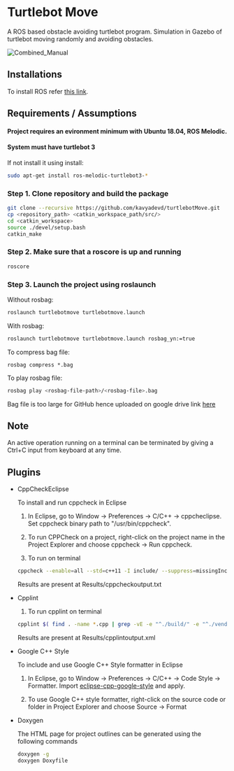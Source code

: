 # Turtlebot Move
A ROS based obstacle avoiding turtlebot program. Simulation in Gazebo of turtlebot moving randomly and avoiding obstacles.

![Combined_Manual](https://user-images.githubusercontent.com/13993518/156901437-c9818fa7-cb1a-4a6d-bb37-099314cf0ac2.gif)


## Installations

To install ROS refer [this link](http://wiki.ros.org/ROS/Installation).

## Requirements / Assumptions
#### Project requires an evironment minimum with Ubuntu 18.04, ROS Melodic.
#### System must have turtlebot 3
If not install it using install:
```bash
sudo apt-get install ros-melodic-turtlebot3-*
```


### Step 1. Clone repository and build the package
```bash
git clone --recursive https://github.com/kavyadevd/turtlebotMove.git
cp <repository_path> <catkin_workspace_path/src/>
cd <catkin_workspace>
source ./devel/setup.bash
catkin_make
```

### Step 2. Make sure that a roscore is up and running
```bash
roscore
```

### Step 3. Launch the project using roslaunch
Without rosbag:
```bash
roslaunch turtlebotmove turtlebotmove.launch 
```

With rosbag:
```bash
roslaunch turtlebotmove turtlebotmove.launch rosbag_yn:=true    
```
To compress bag file:
```
rosbag compress *.bag

```
To play rosbag file:
```bash
rosbag play <rosbag-file-path>/<rosbag-file>.bag
```

Bag file is too large for GitHub hence uploaded on google drive link [here](https://drive.google.com/drive/folders/1ZmyV41yVvmUcCoJwuPEF4E94F5UqW0-k?usp=sharing)

## Note
An active operation running on a terminal can be terminated by giving a Ctrl+C input from keyboard at any time.

## Plugins


- CppCheckEclipse

    To install and run cppcheck in Eclipse

    1. In Eclipse, go to Window -> Preferences -> C/C++ -> cppcheclipse.
    Set cppcheck binary path to "/usr/bin/cppcheck".

    2. To run CPPCheck on a project, right-click on the project name in the Project Explorer 
    and choose cppcheck -> Run cppcheck.
    
    3. To run on terminal
    ```bash
    cppcheck --enable=all --std=c++11 -I include/ --suppress=missingIncludeSystem $( find . -name *.cpp -or -name *.h | grep -vE -e "^./build/" -e "^./vendor/") >     Results/cppcheckoutput.txt
    ```
    Results are present at Results/cppcheckoutput.txt
    
- Cpplint
   1. To run cpplint on terminal
   ```bash
   cpplint $( find . -name *.cpp | grep -vE -e "^./build/" -e "^./vendor/") $( find . -name *.hpp | grep -vE -e "^./build/" -e "^./vendor/") >                    Results/cpplintoutput.txt
   ```
   Results are present at Results/cpplintoutput.xml

- Google C++ Style

    To include and use Google C++ Style formatter in Eclipse

    1. In Eclipse, go to Window -> Preferences -> C/C++ -> Code Style -> Formatter. 
    Import [eclipse-cpp-google-style][reference-id-for-eclipse-cpp-google-style] and apply.

    2. To use Google C++ style formatter, right-click on the source code or folder in 
    Project Explorer and choose Source -> Format

[reference-id-for-eclipse-cpp-google-style]: https://raw.githubusercontent.com/google/styleguide/gh-pages/eclipse-cpp-google-style.xml

- Doxygen

    The HTML page for project outlines can be generated using the following commands
    ```bash
    doxygen -g
    doxygen Doxyfile
    ```

